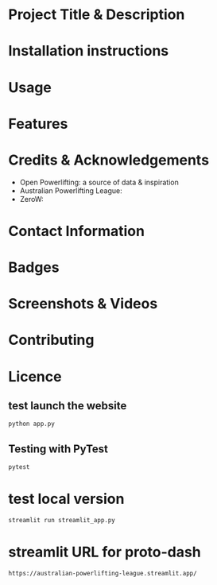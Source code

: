# Project Title & Description



# Installation instructions


# Usage


# Features


# Credits & Acknowledgements
- Open Powerlifting: a source of data & inspiration
- Australian Powerlifting League: 
- ZeroW: 

# Contact Information


# Badges


# Screenshots & Videos


# Contributing


# Licence


## test launch the website
```bash
python app.py
```

## Testing with PyTest
```bash
pytest
```

# test local version
```bash
streamlit run streamlit_app.py
```

# streamlit URL for proto-dash
```html
https://australian-powerlifting-league.streamlit.app/
```

